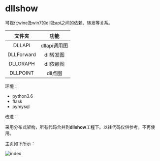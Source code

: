 # dllshow
可视化wine及win7的dll及api之间的依赖、转发等关系。

|    文件夹     |    功能     |
| :--------: | :-------: |
|   DLLAPI   | dllapi调用图 |
| DLLForward |  dll转发图   |
|  DLLGRAPH  |  dll依赖图   |
|  DLLPOINT  |   dll点图   |

环境：

- python3.6
- flask
- pymysql

改进：

采用分布式架构，所有代码合并到**dllshow**工程下。以往代码仅供参考，不再使用。

主页如下所示：

![index](C:\Users\wqs\Desktop\DllShow\index.png)